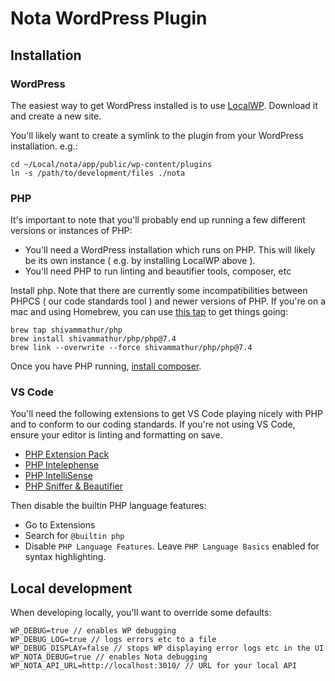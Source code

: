 # Nota WordPress Plugin

## Installation

### WordPress
The easiest way to get WordPress installed is to use [LocalWP](https://localwp.com/). Download it and create a new site.

You'll likely want to create a symlink to the plugin from your WordPress installation. e.g.:
```
cd ~/Local/nota/app/public/wp-content/plugins
ln -s /path/to/development/files ./nota
```

### PHP
It's important to note that you'll probably end up running a few different versions or instances of PHP:
- You'll need a WordPress installation which runs on PHP. This will likely be its own instance ( e.g. by installing LocalWP above ).
- You'll need PHP to run linting and beautifier tools, composer, etc

Install php. Note that there are currently some incompatibilities between PHPCS ( our code standards tool ) and newer versions of PHP. If you're on a mac and using Homebrew, you can use [this tap](https://github.com/shivammathur/homebrew-php) to get things going:

```
brew tap shivammathur/php
brew install shivammathur/php/php@7.4
brew link --overwrite --force shivammathur/php/php@7.4
```

Once you have PHP running, [install composer](https://getcomposer.org/doc/00-intro.md).

### VS Code
You'll need the following extensions to get VS Code playing nicely with PHP and to conform to our coding standards. If you're not using VS Code, ensure your editor is linting and formatting on save.
- [PHP Extension Pack](https://marketplace.visualstudio.com/items?itemName=xdebug.php-pack)
- [PHP Intelephense](https://marketplace.visualstudio.com/items?itemName=bmewburn.vscode-intelephense-client)
- [PHP IntelliSense](https://marketplace.visualstudio.com/items?itemName=zobo.php-intellisense)
- [PHP Sniffer & Beautifier](https://marketplace.visualstudio.com/items?itemName=ValeryanM.vscode-phpsab)

Then disable the builtin PHP language features:
- Go to Extensions
- Search for `@builtin php`
- Disable `PHP Language Features`. Leave `PHP Language Basics` enabled for syntax highlighting.

## Local development
When developing locally, you'll want to override some defaults:
```
WP_DEBUG=true // enables WP debugging
WP_DEBUG_LOG=true // logs errors etc to a file
WP_DEBUG_DISPLAY=false // stops WP displaying error logs etc in the UI
WP_NOTA_DEBUG=true // enables Nota debugging
WP_NOTA_API_URL=http://localhost:3010/ // URL for your local API
```